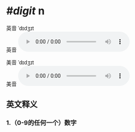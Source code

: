 # ***\#digit*** n
英音 ˈdɪdʒɪt  
英音
<audio src="./media/digit1_AAC.aac" controls="controls"></audio>

美音 ˈdɪdʒɪt  
美音
<audio src="./media/digit2_AAC.aac" controls="controls"></audio>



  

英文释义
---
### 1.**（0-9的任何一个）数字**  


